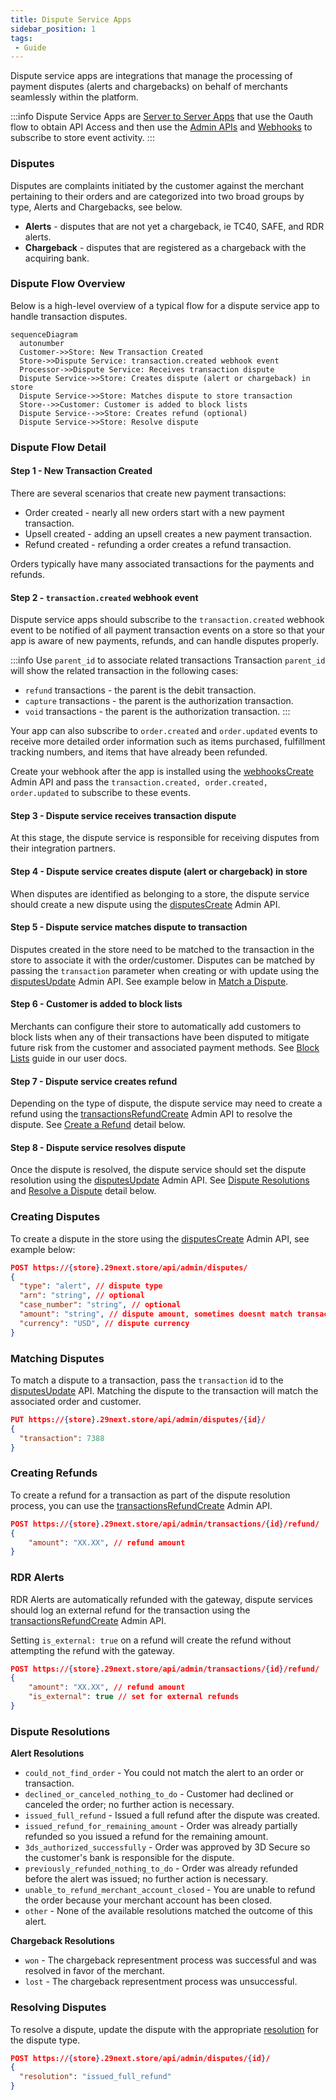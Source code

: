 ```yaml
---
title: Dispute Service Apps
sidebar_position: 1
tags:
 - Guide
---
```


Dispute service apps are integrations that manage the processing of payment disputes (alerts and chargebacks) on behalf of merchants seamlessly within the platform.

:::info
Dispute Service Apps are [Server to Server Apps](/docs/apps/guides/server-to-server-apps.md) that use the Oauth flow to obtain API Access and then use the [Admin APIs](/api/admin/index.md) and [Webhooks](/webhooks.md) to subscribe to store event activity.
:::

### Disputes

Disputes are complaints initiated by the customer against the merchant pertaining to their orders and are categorized into two broad groups by type, Alerts and Chargebacks, see below.

- **Alerts** - disputes that are not yet a chargeback, ie TC40, SAFE, and RDR alerts.
- **Chargeback** - disputes that are registered as a chargeback with the acquiring bank.

### Dispute Flow Overview

Below is a high-level overview of a typical flow for a dispute service app to handle transaction disputes.

``` mermaid
sequenceDiagram
  autonumber
  Customer->>Store: New Transaction Created
  Store->>Dispute Service: transaction.created webhook event
  Processor->>Dispute Service: Receives transaction dispute
  Dispute Service->>Store: Creates dispute (alert or chargeback) in store
  Dispute Service->>Store: Matches dispute to store transaction
  Store-->>Customer: Customer is added to block lists
  Dispute Service-->>Store: Creates refund (optional)
  Dispute Service->>Store: Resolve dispute
```

### Dispute Flow Detail

#### Step 1 - New Transaction Created
There are several scenarios that create new payment transactions:
- Order created - nearly all new orders start with a new payment transaction.
- Upsell created - adding an upsell creates a new payment transaction.
- Refund created - refunding a order creates a refund transaction.

Orders typically have many associated transactions for the payments and refunds.

#### Step 2 - `transaction.created` webhook event
Dispute service apps should subscribe to the `transaction.created` webhook event to be notified of all payment transaction events on a store so that your app is aware of new payments, refunds, and can handle disputes properly.

:::info Use `parent_id` to associate related transactions
Transaction `parent_id` will show the related transaction in the following cases:
- `refund` transactions - the parent is the debit transaction.
- `capture` transactions - the parent is the authorization transaction.
- `void` transactions - the parent is the authorization transaction.
:::

Your app can also subscribe to `order.created` and `order.updated` events to receive more detailed order information such as items purchased, fulfillment tracking numbers, and items that have already been refunded.

Create your webhook after the app is installed using the [webhooksCreate](/docs/api/admin/reference/#/operations/webhooksCreate) Admin API and pass the `transaction.created, order.created, order.updated` to subscribe to these events.


#### Step 3 - Dispute service receives transaction dispute

At this stage, the dispute service is responsible for receiving disputes from their integration partners.

#### Step 4 - Dispute service creates dispute (alert or chargeback) in store

When disputes are identified as belonging to a store, the dispute service should create a new dispute using the [disputesCreate](/docs/api/admin/reference/#/operations/disputesCreate) Admin API.


#### Step 5 - Dispute service matches dispute to transaction

Disputes created in the store need to be matched to the transaction in the store to associate it with the order/customer. Disputes can be matched by passing the `transaction` parameter when creating or with update using the [disputesUpdate](/docs/api/admin/reference/#/operations/disputesUpdate) Admin API. See example below in [Match a Dispute](#matching-disputes).


#### Step 6 - Customer is added to block lists

Merchants can configure their store to automatically add customers to block lists when any of their transactions have been disputed to mitigate future risk from the customer and associated payment methods. See [Block Lists](https://docs.29next.com/features/payments/block-lists) guide in our user docs.


#### Step 7 - Dispute service creates refund

Depending on the type of dispute, the dispute service may need to create a refund using the [transactionsRefundCreate](/docs/api/admin/reference/#/operations/transactionsRefundCreate) Admin API to resolve the dispute. See [Create a Refund](#creating-disputes) detail below.


#### Step 8 - Dispute service resolves dispute

Once the dispute is resolved, the dispute service should set the dispute resolution using the [disputesUpdate](/docs/api/admin/reference/#/operations/disputesUpdate) Admin API. See [Dispute Resolutions](#dispute-resolutions) and [Resolve a Dispute](#resolving-disputes) detail below.


### Creating Disputes

To create a dispute in the store using the [disputesCreate](/docs/api/admin/reference/#/operations/disputesCreate) Admin API, see example below:

```json title="Create dispute"
POST https://{store}.29next.store/api/admin/disputes/
{
  "type": "alert", // dispute type
  "arn": "string", // optional
  "case_number": "string", // optional
  "amount": "string", // dispute amount, sometimes doesnt match transaction amount
  "currency": "USD", // dispute currency
}
```

### Matching Disputes

To match a dispute to a transaction, pass the `transaction` id to the [disputesUpdate](/docs/api/admin/reference/#/operations/disputesUpdate) API. Matching the dispute to the transaction will match the associated order and customer.

```json title="Match dispute"
PUT https://{store}.29next.store/api/admin/disputes/{id}/
{
  "transaction": 7388
}
```

### Creating Refunds

To create a refund for a transaction as part of the dispute resolution process, you can use the [transactionsRefundCreate](/docs/api/admin/reference/#/operations/transactionsRefundCreate) Admin API.

```json title="Create a Refund"
POST https://{store}.29next.store/api/admin/transactions/{id}/refund/
{
    "amount": "XX.XX", // refund amount
}
```

### RDR Alerts

RDR Alerts are automatically refunded with the gateway, dispute services should log an external refund for the transaction using the [transactionsRefundCreate](/docs/api/admin/reference/#/operations/transactionsRefundCreate) Admin API.

Setting `is_external: true` on a refund will create the refund without attempting the refund with the gateway.

```json title="Create an External Refund"
POST https://{store}.29next.store/api/admin/transactions/{id}/refund/
{
    "amount": "XX.XX", // refund amount
    "is_external": true // set for external refunds
}
```


### Dispute Resolutions

**Alert Resolutions**

- `could_not_find_order` - You could not match the alert to an order or transaction.
- `declined_or_canceled_nothing_to_do` - Customer had declined or canceled the order; no further action is necessary.
- `issued_full_refund` - Issued a full refund after the dispute was created.
- `issued_refund_for_remaining_amount` - Order was already partially refunded so you issued a refund for the remaining amount.
- `3ds_authorized_successfully` - Order was approved by 3D Secure so the customer's bank is responsible for the dispute.
- `previously_refunded_nothing_to_do` - Order was already refunded before the alert was issued; no further action is necessary.
- `unable_to_refund_merchant_account_closed` - You are unable to refund the order because your merchant account has been closed.
-  `other` - None of the available resolutions matched the outcome of this alert.


**Chargeback Resolutions**
- `won` - The chargeback representment process was successful and was resolved in favor of the merchant.
- `lost` - The chargeback representment process was unsuccessful.


### Resolving Disputes

To resolve a dispute, update the dispute with the appropriate [resolution](#dispute-resolutions) for the dispute type.

```json title="Resolve a dispute"
POST https://{store}.29next.store/api/admin/disputes/{id}/
{
  "resolution": "issued_full_refund"
}
```

